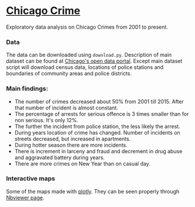 # [Chicago Crime](https://data.cityofchicago.org/Public-Safety/Crimes-2001-to-present/ijzp-q8t2)
Exploratory data analysis on Chicago Crimes from 2001 to present.
### Data
The data can be downloaded using `download.py`. Description of main dataset can be found at [Chicago's open data portal](https://data.cityofchicago.org/Public-Safety/Crimes-2001-to-present/ijzp-q8t2). Except main dataset script will download census data, locations of  police stations and boundaries of community areas and police districts.
### Main findings:
* The number of crimes decreased about 50% from 2001 till 2015. After that number of incident is almost constant.
* The percentage of arrests for serious offence is 3 times smaller than for non serious. It's only 12%.
* The further the incident from police station, the less likely the arrest.
* During years location of crime has changed. Number of incidents on streets decreased, but increased in apartments.
* During hotter season there are more incidents. 
* There is increment in larceny and fraud and decrement in drug abuse and aggravated battery during years.
* There are more crimes on New Year than on casual day.
### Interactive maps
Some of the maps made with [plotly](https://plot.ly/). They can be seen properly through [Nbviewer page](https://nbviewer.jupyter.org/github/belkasanek/eda_chicago_crime_data/blob/master/chicago_crimes_eda.ipynb).
